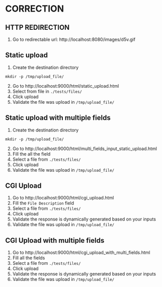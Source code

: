 # CORRECTION

## HTTP REDIRECTION

1. Go to redirectable url:
http://localhost:8080/images/d5v.gif

## Static upload

1. Create the destination directory
```
mkdir -p /tmp/upload_file/
```
2. Go to http://localhost:9000/html/static_upload.html
3. Select from file in `./tests/files/`
4. Click upload
5. Validate the file was upload in `/tmp/upload_file/`

## Static upload with multiple fields

1. Create the destination directory
```
mkdir -p /tmp/upload_file/
```
2. Go to http://localhost:9000/html/multi_fields_input_static_upload.html
3. Fill the all the field
4. Select a file from `./tests/files/`
5. Click upload
6. Validate the file was upload in `/tmp/upload_file/`

## CGI Upload

1. Go to http://localhost:9000/html/cgi_upload.html
2. Fill the `File Description` field
3. Select a file from `./tests/files/`
4. Click upload
5. Validate the response is dynamically generated based on your inputs
6. Validate the file was upload in `/tmp/upload_file/`

## CGI Upload with multiple fields

1. Go to http://localhost:9000/html/cgi_upload_with_multi_fields.html
2. Fill all the fields
3. Select a file from `./tests/files/`
4. Click upload
5. Validate the response is dynamically generated based on your inputs
6. Validate the file was upload in `/tmp/upload_file/`
